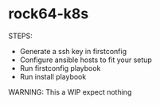 # rock64-k8s

STEPS:

* Generate a ssh key in firstconfig
* Configure ansible hosts to fit your setup
* Run firstconfig playbook
* Run install playbook

WARNING: This a WIP expect nothing
